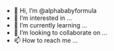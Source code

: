 - 👋 Hi, I’m @alphababyformula
- 👀 I’m interested in ...
- 🌱 I’m currently learning ...
- 💞️ I’m looking to collaborate on ...
- 📫 How to reach me ...

<!---
alphababyformula/alphababyformula is a ✨ special ✨ repository because its `README.md` (this file) appears on your GitHub profile.
You can click the Preview link to take a look at your changes.
--->

